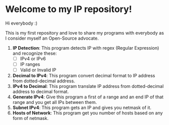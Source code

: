 # Welcome to my IP repository!

Hi everybody :)

This is my first repository and love to share my programs with everybody as I consider myself an Open-Source advocate.

1. **IP Detection**: This program detects IP with regex (Regular Expression) and recognize these:
    - [ ] IPv4 or IPv6
    - [ ] IP ranges
    - [ ] Valid or Invalid IP
2. **Decimal to IPv4**: This program convert decimal format to IP address from dotted-decimal address.
3. **IPv4 to Decimal**: This program translate IP address from dotted-decimal address to decimal format.
4. **Generate IPv4**: Give this program a first of a range and an end IP of that range and you get all IPs between them.
5. **Subnet IPv4**: This program gets an IP and gives you netmask of it.
6. **Hosts of Network**: This program get you number of hosts based on any form of netmask.
